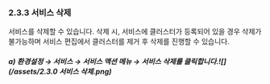 ### 2.3.3    서비스 삭제

서비스를 삭제할 수 있습니다. 삭제 시, 서비스에 클러스터가 등록되어 있을 경우 삭제가 불가능하며 서비스 편집에서 클러스터를 제거 후 삭제를 진행할 수 있습니다.

##### a\)    환경설정 → 서비스 → 서비스 액션 메뉴 → 서비스 삭제를 클릭합니다.![](/assets/2.3.0 서비스 삭제.png)



